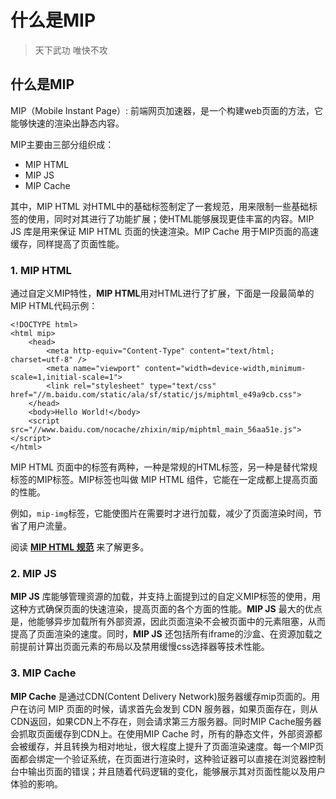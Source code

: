 # 什么是MIP

> 天下武功 唯快不攻

## 什么是MIP

MIP（Mobile Instant Page）: 前端网页加速器，是一个构建web页面的方法，它能够快速的渲染出静态内容。

MIP主要由三部分组织成：

- MIP HTML
- MIP JS
- MIP Cache

其中，MIP HTML 对HTML中的基础标签制定了一套规范，用来限制一些基础标签的使用，同时对其进行了功能扩展；使HTML能够展现更佳丰富的内容。MIP JS 库是用来保证 MIP HTML 页面的快速渲染。MIP Cache 用于MIP页面的高速缓存，同样提高了页面性能。

### 1. MIP HTML

通过自定义MIP特性，**MIP HTML**用对HTML进行了扩展，下面是一段最简单的MIP HTML代码示例：

```
<!DOCTYPE html>
<html mip>
    <head>
        <meta http-equiv="Content-Type" content="text/html; charset=utf-8" />
        <meta name="viewport" content="width=device-width,minimum-scale=1,initial-scale=1">
        <link rel="stylesheet" type="text/css" href="//m.baidu.com/static/ala/sf/static/js/miphtml_e49a9cb.css">
    </head>
    <body>Hello World!</body>
    <script src="//www.baidu.com/nocache/zhixin/mip/miphtml_main_56aa51e.js"></script>   
</html>
```

MIP HTML 页面中的标签有两种，一种是常规的HTML标签，另一种是替代常规标签的MIP标签。MIP标签也叫做 MIP HTML 组件，它能在一定成都上提高页面的性能。

例如，`mip-img`标签，它能使图片在需要时才进行加载，减少了页面渲染时间，节省了用户流量。

阅读 [**MIP HTML 规范**](http://mip.baidu.com/#./docs/3_reference/standard.md) 来了解更多。

### 2. MIP JS

**MIP JS** 库能够管理资源的加载，并支持上面提到过的自定义MIP标签的使用，用这种方式确保页面的快速渲染，提高页面的各个方面的性能。**MIP JS** 最大的优点是，他能够异步加载所有外部资源，因此页面渲染不会被页面中的元素阻塞，从而提高了页面渲染的速度。同时，**MIP JS** 还包括所有iframe的沙盒、在资源加载之前提前计算出页面元素的布局以及禁用缓慢css选择器等技术性能。

### 3. MIP Cache

**MIP Cache** 是通过CDN(Content Delivery Network)服务器缓存mip页面的。用户在访问 MIP 页面的时候，请求首先会发到 CDN 服务器，如果页面存在，则从CDN返回，如果CDN上不存在，则会请求第三方服务器。同时MIP Cache服务器会抓取页面缓存到CDN上。在使用MIP Cache 时，所有的静态文件，外部资源都会被缓存，并且转换为相对地址，很大程度上提升了页面渲染速度。每一个MIP页面都会绑定一个验证系统，在页面进行渲染时，这种验证器可以直接在浏览器控制台中输出页面的错误；并且随着代码逻辑的变化，能够展示其对页面性能以及用户体验的影响。


